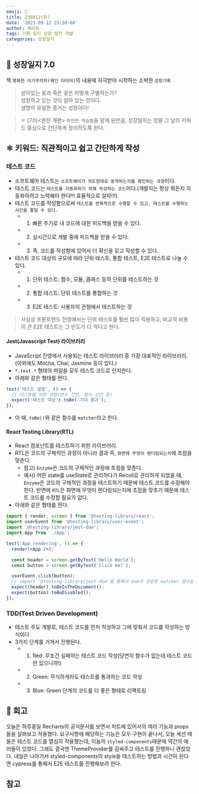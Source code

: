 ```yaml
---
emoji: 🌱
title: 230912(화)
date: '2023-09-12 23:30:00'
author: 제이든
tags: 기록 일지 성장 발전 개발
categories: 성장일지
---
```


## 🚤 성장일지 7.0

책 `행복한 이기주의자(웨인 다이어)`의 내용에 자극받아 시작하는 소박한 `성장기록`

> 살아있는 꽃과 죽은 꽃은 어떻게 구별하는가?<br/>
> 성장하고 있는 것이 살아 있는 것이다.<br/>
> 생명의 유일한 증거는 성장이다!

> ⚛ (7.0)<완전 개편> `파인만 학습법`을 알게 된만큼, 성장일지는 정말 그 날의 키워드 중심으로 간단하게 정리하도록 한다.

## ⚛️ 키워드: 직관적이고 쉽고 간단하게 작성

### 테스트 코드

- 소프트웨어 테스트는 `소프트웨어가 의도한대로 동작하는지를 확인하는 과정`이다.
- 테스트 코드는 `테스트를 자동화하기 위해 작성하는 코드`이다.(개발자는 항상 뭐든지 자동화하려고 노력해야 한다!!! 효율적으로 살자!!!)
- 테스트 코드를 작성함으로써 `테스트를 반복적으로 수행할 수 있고, 테스트를 수행하는 시간을 줄일 수 있다.`
  - 1. 빠른 주기로 내 코드에 대한 피드백을 받을 수 있다.
  - 2. 실시간으로 개발 중에 피드백을 받을 수 있다.
  - 3. 즉, 코드를 작성함에 있어서 더 확신을 갖고 작성할 수 있다.
- 테스트 코드 대상의 규모에 따라 단위 테스트, 통합 테스트, E2E 테스트로 나눌 수 있다.
  - 1. 단위 테스트: 함수, 모듈, 클래스 등의 단위를 테스트하는 것
  - 2. 통합 테스트: 단위 테스트를 통합하는 것
  - 3. E2E 테스트: 사용자의 관점에서 테스트하는 것

> 사실상 프론트엔드 진영에서는 단위 테스트를 훨씬 많이 적용하고, 비교적 비용이 큰 E2E 테스트는 그 빈도가 더 적다고 한다.

#### Jest(Javascript Test) 라이브러리

- JavaScript 진영에서 사용되는 테스트 라이브러리 중 가장 대표적인 라이브러리.(이외에도 Mocha, Chai, Jasmine 등이 있다.)
- `*.test.*` 형태의 파일을 모두 테스트 코드로 인지한다.
- 아래와 같은 형태를 띈다.

```js
test('테스트 설명', () => {
  // 테스트를 위한 셋업(변수 선언, 함수 선언 등)
  expect('테스트 대상').toBe('기대 결과');
});
```

- 이 때, `toBe()`와 같은 함수를 `matcher`라고 한다.

#### React Testing Library(RTL)

- React 컴포넌트를 테스트하기 위한 라이브러리.
- RTL은 코드의 구체적인 과정이 아니라 결과 즉, `화면에 무엇이 렌더링되는지`에 초점을 맞춘다.
  - 참고) `Enzyme`은 코드의 구체적인 과정에 초점을 맞춘다.
  - 예시) 어떤 state를 useState로 관리하다가 Recoil로 관리하게 되었을 때, `Enzyme`은 코드의 구체적인 과정을 테스트하기 때문에 테스트 코드를 수정해야 한다. 반면에 `RTL`은 화면에 무엇이 렌더링되는지에 초점을 맞추기 때문에 테스트 코드를 수정할 필요가 없다.
- 아래와 같은 형태를 띈다.

```jsx
import { render, screen } from '@testing-library/react';
import userEvent from '@testing-library/user-event';
import '@testing-library/jest-dom';
import App from './App';

test('App rendering', () => {
  render(<App />);

  const header = screen.getByText('Hello World');
  const button = screen.getByText('Click me!');

  userEvent.click(button);
  // import '@testing-library/jest-dom'를 통해서 dom과 관련된 matcher 함수들을 사용할 수 있게 된다.
  expect(header).toBeInTheDocument();
  expect(button).toBeDisabled();
});
```

### TDD(Test Driven Development)

- 테스트 주도 개발로, 테스트 코드를 먼저 작성하고 그에 맞춰서 코드를 작성하는 방식이다.
- 3가지 단계를 거쳐서 진행된다.
  - 1. Red: 무조건 실패하는 테스트 코드 작성(당연히 함수가 없는데 테스트 코드만 있으니까!)
  - 2. Green: 무식하게라도 테스트를 통과하는 코드 작성
  - 3. Blue: Green 단계의 코드를 더 좋은 형태로 리팩토링

## 📝 회고

오늘은 하루종일 Recharts의 공식문서를 보면서 차트에 있어서의 여러 기능과 props들을 살펴보고 적용했다. 요구사항에 해당하는 기능은 모두 구현이 끝나서, 오늘 세션 때 들은 테스트 코드를 열심히 적용했는데, 이놈의 `styled-components`때문에 약간의 에러들이 있었다. 그래도 결국엔 ThemeProvider를 감싸주고 테스트를 진행하니 괜찮았다. 내일은 나아가서 styled-components의 style을 테스트하는 방법과 시간이 된다면 cypress를 통해서 E2E 테스트를 진행해보려 한다.

## 참고

```toc

```

